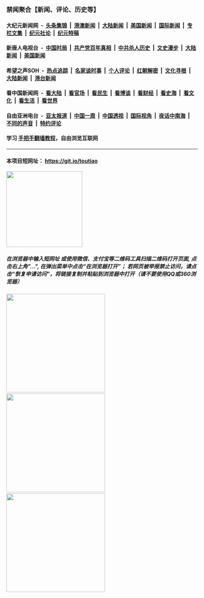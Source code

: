 ### 禁闻聚合【新闻、评论、历史等】

#### 大纪元新闻网 &nbsp;-&nbsp; [头条集锦](indexes/E头条集锦.md?t=02032244) &nbsp;|&nbsp; [港澳新闻](indexes/E港澳新闻.md?t=02032244)  &nbsp;|&nbsp; [大陆新闻](indexes/E大陆新闻.md?t=02032244) &nbsp;|&nbsp; [美国新闻](indexes/E美国新闻.md?t=02032244) &nbsp;|&nbsp; [国际新闻](indexes/E国际新闻.md?t=02032244) &nbsp;|&nbsp; [专栏文集](indexes/E专栏文集.md?t=02032244) &nbsp;|&nbsp; [纪元社论](indexes/E纪元社论.md?t=02032244) &nbsp;|&nbsp; [纪元特稿](indexes/E纪元特稿.md?t=02032244) 

#### 新唐人电视台 &nbsp;-&nbsp; [中国时局](indexes/N中国时局.md?t=02032244) &nbsp;|&nbsp; [共产党百年真相](indexes/N共产党百年真相.md?t=02032244) &nbsp;|&nbsp; [中共杀人历史](indexes/N中共杀人历史.md?t=02032244) &nbsp;|&nbsp; [文史漫步](indexes/N文史漫步.md?t=02032244) &nbsp;|&nbsp; [大陆新闻](indexes/N大陆新闻.md?t=02032244) &nbsp;|&nbsp; [美国新闻](indexes/N美国新闻.md?t=02032244)

#### 希望之声SOH &nbsp;-&nbsp; [热点追踪](indexes/H热点追踪.md?t=02032244) &nbsp;|&nbsp; [名家谈时事](indexes/H名家谈时事.md?t=02032244) &nbsp;|&nbsp; [个人评论](indexes/H个人评论.md?t=02032244)  &nbsp;|&nbsp; [红朝解密](indexes/H红朝解密.md?t=02032244) &nbsp;|&nbsp; [文化寻根](indexes/H文化寻根.md?t=02032244) &nbsp;|&nbsp; [大陆新闻](indexes/H大陆新闻.md?t=02032244) &nbsp;|&nbsp; [港台新闻](indexes/H港台新闻.md?t=02032244)

#### 看中国新闻网 &nbsp;-&nbsp; [看大陆](indexes/S看大陆.md?t=02032244) &nbsp;|&nbsp; [看官场](indexes/S看官场.md?t=02032244) &nbsp;|&nbsp; [看民生](indexes/S看民生.md?t=02032244)  &nbsp;|&nbsp; [看博谈](indexes/S看博谈.md?t=02032244) &nbsp;|&nbsp; [看财经](indexes/S看财经.md?t=02032244) &nbsp;|&nbsp; [看史海](indexes/S看史海.md?t=02032244) &nbsp;|&nbsp; [看文化](indexes/S看文化.md?t=02032244) &nbsp;|&nbsp; [看生活](indexes/S看生活.md?t=02032244) &nbsp;|&nbsp; [看世界](indexes/S看世界.md?t=02032244)

#### 自由亚洲电台 &nbsp;-&nbsp; [亚太报道](indexes/R亚太报道.md?t=02032244) &nbsp;|&nbsp; [中国一周](indexes/R中国一周.md?t=02032244) &nbsp;|&nbsp; [中国透视](indexes/R中国透视.md?t=02032244)  &nbsp;|&nbsp; [国际视角](indexes/R国际视角.md?t=02032244) &nbsp;|&nbsp; [夜话中南海](indexes/R夜话中南海.md?t=02032244) &nbsp;|&nbsp; [不同的声音](indexes/R不同的声音.md?t=02032244) &nbsp;|&nbsp; [特约评论](indexes/R特约评论.md?t=02032244)

#### 学习 [手把手翻墙教程](https://github.com/gfw-breaker/guides/wiki)，自由浏览互联网

----

#### 本项目短网址： https://git.io/toutiao
<img src="https://raw.githubusercontent.com/gfw-breaker/banned-news/master/scripts/img/qr.png" width="200px"/>  

##### 在浏览器中输入短网址 或使用微信、支付宝等二维码工具扫描二维码打开页面, 点击右上角"...", 在弹出菜单中点击“在浏览器打开”； 若网页被举报禁止访问，请点击“恢复申请访问”，将链接复制并粘贴到浏览器中打开（请不要使用QQ或360浏览器）

<img src="https://raw.githubusercontent.com/gfw-breaker/banned-news/master/scripts/img/1.png" width="260px"/> &nbsp; <img src="https://raw.githubusercontent.com/gfw-breaker/banned-news/master/scripts/img/2.png" width="260px"/> &nbsp; <img src="https://raw.githubusercontent.com/gfw-breaker/banned-news/master/scripts/img/3.png" width="260px"/>
